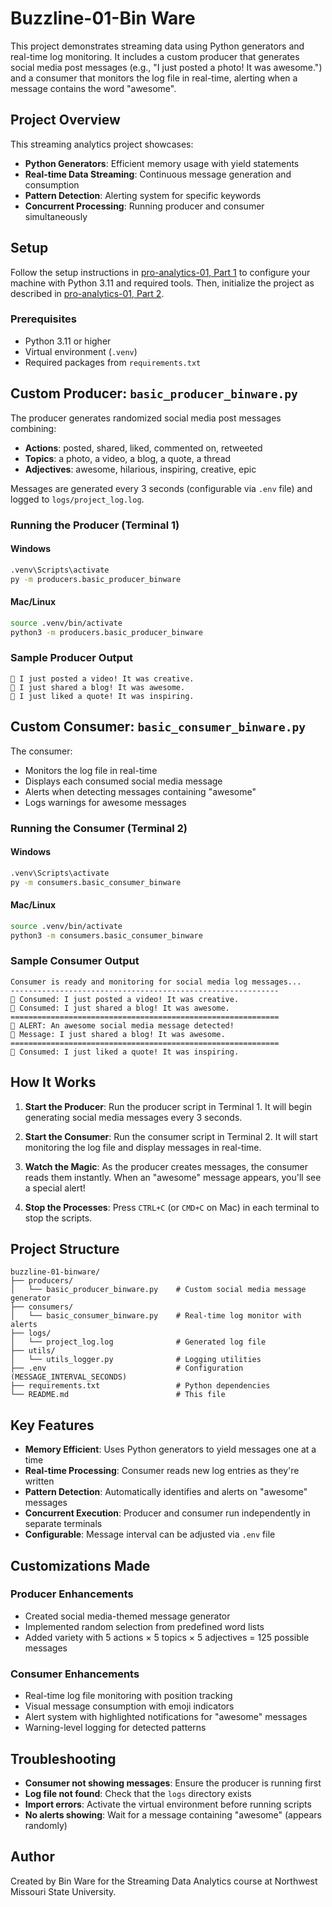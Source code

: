 # Buzzline-01-Bin Ware

This project demonstrates streaming data using Python generators and real-time log monitoring. It includes a custom producer that generates social media post messages (e.g., "I just posted a photo! It was awesome.") and a consumer that monitors the log file in real-time, alerting when a message contains the word "awesome".

## Project Overview

This streaming analytics project showcases:
- **Python Generators**: Efficient memory usage with yield statements
- **Real-time Data Streaming**: Continuous message generation and consumption
- **Pattern Detection**: Alerting system for specific keywords
- **Concurrent Processing**: Running producer and consumer simultaneously

## Setup

Follow the setup instructions in [pro-analytics-01, Part 1](https://github.com/denisecase/pro-analytics-01) to configure your machine with Python 3.11 and required tools. Then, initialize the project as described in [pro-analytics-01, Part 2](https://github.com/denisecase/pro-analytics-01).

### Prerequisites
- Python 3.11 or higher
- Virtual environment (`.venv`)
- Required packages from `requirements.txt`

## Custom Producer: `basic_producer_binware.py`

The producer generates randomized social media post messages combining:
- **Actions**: posted, shared, liked, commented on, retweeted
- **Topics**: a photo, a video, a blog, a quote, a thread
- **Adjectives**: awesome, hilarious, inspiring, creative, epic

Messages are generated every 3 seconds (configurable via `.env` file) and logged to `logs/project_log.log`.

### Running the Producer (Terminal 1)

#### Windows
```bash
.venv\Scripts\activate
py -m producers.basic_producer_binware
```

#### Mac/Linux
```bash
source .venv/bin/activate
python3 -m producers.basic_producer_binware
```

### Sample Producer Output
```
📱 I just posted a video! It was creative.
📱 I just shared a blog! It was awesome.
📱 I just liked a quote! It was inspiring.
```

## Custom Consumer: `basic_consumer_binware.py`

The consumer:
- Monitors the log file in real-time
- Displays each consumed social media message
- Alerts when detecting messages containing "awesome"
- Logs warnings for awesome messages

### Running the Consumer (Terminal 2)

#### Windows
```bash
.venv\Scripts\activate
py -m consumers.basic_consumer_binware
```

#### Mac/Linux
```bash
source .venv/bin/activate
python3 -m consumers.basic_consumer_binware
```

### Sample Consumer Output
```
Consumer is ready and monitoring for social media log messages...
------------------------------------------------------------
📱 Consumed: I just posted a video! It was creative.
📱 Consumed: I just shared a blog! It was awesome.
============================================================
🚨 ALERT: An awesome social media message detected!
📍 Message: I just shared a blog! It was awesome.
============================================================
📱 Consumed: I just liked a quote! It was inspiring.
```

## How It Works

1. **Start the Producer**: Run the producer script in Terminal 1. It will begin generating social media messages every 3 seconds.

2. **Start the Consumer**: Run the consumer script in Terminal 2. It will start monitoring the log file and display messages in real-time.

3. **Watch the Magic**: As the producer creates messages, the consumer reads them instantly. When an "awesome" message appears, you'll see a special alert!

4. **Stop the Processes**: Press `CTRL+C` (or `CMD+C` on Mac) in each terminal to stop the scripts.

## Project Structure

```
buzzline-01-binware/
├── producers/
│   └── basic_producer_binware.py    # Custom social media message generator
├── consumers/
│   └── basic_consumer_binware.py    # Real-time log monitor with alerts
├── logs/
│   └── project_log.log              # Generated log file
├── utils/
│   └── utils_logger.py              # Logging utilities
├── .env                             # Configuration (MESSAGE_INTERVAL_SECONDS)
├── requirements.txt                 # Python dependencies
└── README.md                        # This file
```

## Key Features

- **Memory Efficient**: Uses Python generators to yield messages one at a time
- **Real-time Processing**: Consumer reads new log entries as they're written
- **Pattern Detection**: Automatically identifies and alerts on "awesome" messages
- **Concurrent Execution**: Producer and consumer run independently in separate terminals
- **Configurable**: Message interval can be adjusted via `.env` file

## Customizations Made

### Producer Enhancements
- Created social media-themed message generator
- Implemented random selection from predefined word lists
- Added variety with 5 actions × 5 topics × 5 adjectives = 125 possible messages

### Consumer Enhancements
- Real-time log file monitoring with position tracking
- Visual message consumption with emoji indicators
- Alert system with highlighted notifications for "awesome" messages
- Warning-level logging for detected patterns

## Troubleshooting

- **Consumer not showing messages**: Ensure the producer is running first
- **Log file not found**: Check that the `logs` directory exists
- **Import errors**: Activate the virtual environment before running scripts
- **No alerts showing**: Wait for a message containing "awesome" (appears randomly)

## Author

Created by Bin Ware for the Streaming Data Analytics course at Northwest Missouri State University.